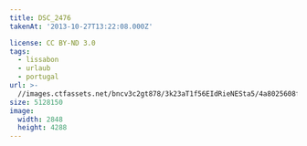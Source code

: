 ```yaml
---
title: DSC_2476
takenAt: '2013-10-27T13:22:08.000Z'

license: CC BY-ND 3.0
tags:
  - lissabon
  - urlaub
  - portugal
url: >-
  //images.ctfassets.net/bncv3c2gt878/3k23aT1f56EIdRieNESta5/4a8025608fd0d19356378b87fed2eb1f/dsc_2476_10577880893_o
size: 5128150
image:
  width: 2848
  height: 4288
---
```

